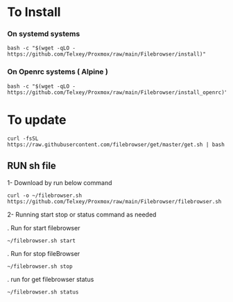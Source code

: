 # To Install 

### On systemd systems

    bash -c "$(wget -qLO - https://github.com/Telxey/Proxmox/raw/main/Filebrowser/install)"

### On Openrc systems ( Alpine )    

    bash -c "$(wget -qLO - https://github.com/Telxey/Proxmox/raw/main/Filebrowser/install_openrc)"

# To update 

    curl -fsSL https://raw.githubusercontent.com/filebrowser/get/master/get.sh | bash

## RUN sh file
1- Download by run below command

    curl -o ~/filebrowser.sh https://github.com/Telxey/Proxmox/raw/main/Filebrowser/filebrowser.sh

  2- Running start stop or status command as needed
  
. Run for start filebrowser

    ~/filebrowser.sh start    
. Run for stop fileBrowser
 
    ~/filebrowser.sh stop
. run for get filebrowser status
    
    ~/filebrowser.sh status
